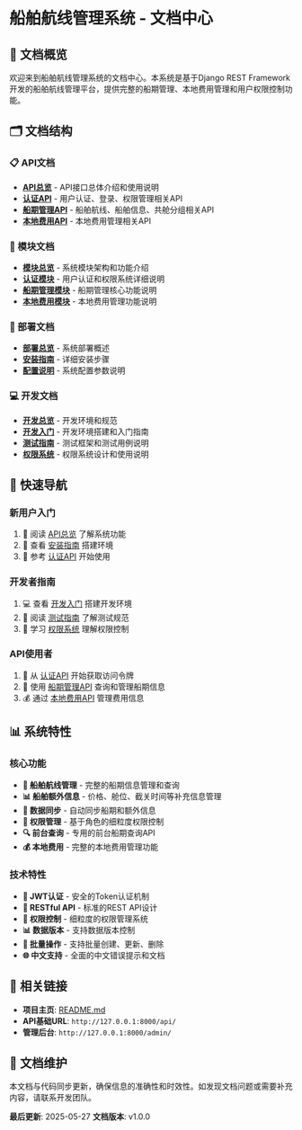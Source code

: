 # 船舶航线管理系统 - 文档中心

## 📖 文档概览

欢迎来到船舶航线管理系统的文档中心。本系统是基于Django REST Framework开发的船舶航线管理平台，提供完整的船期管理、本地费用管理和用户权限控制功能。

## 🗂️ 文档结构

### 📋 API文档
- **[API总览](api/README.md)** - API接口总体介绍和使用说明
- **[认证API](api/authentication.md)** - 用户认证、登录、权限管理相关API
- **[船期管理API](api/schedules.md)** - 船舶航线、船舶信息、共舱分组相关API
- **[本地费用API](api/local_fees.md)** - 本地费用管理相关API

### 🔧 模块文档
- **[模块总览](modules/README.md)** - 系统模块架构和功能介绍
- **[认证模块](modules/authentication.md)** - 用户认证和权限系统详细说明
- **[船期管理模块](modules/schedules.md)** - 船期管理核心功能说明
- **[本地费用模块](modules/local_fees.md)** - 本地费用管理功能说明

### 🚀 部署文档
- **[部署总览](deployment/README.md)** - 系统部署概述
- **[安装指南](deployment/installation.md)** - 详细安装步骤
- **[配置说明](deployment/configuration.md)** - 系统配置参数说明

### 💻 开发文档
- **[开发总览](development/README.md)** - 开发环境和规范
- **[开发入门](development/getting_started.md)** - 开发环境搭建和入门指南
- **[测试指南](development/testing.md)** - 测试框架和测试用例说明
- **[权限系统](development/permissions.md)** - 权限系统设计和使用说明

## 🎯 快速导航

### 新用户入门
1. 📖 阅读 [API总览](api/README.md) 了解系统功能
2. 🔧 查看 [安装指南](deployment/installation.md) 搭建环境
3. 🚀 参考 [认证API](api/authentication.md) 开始使用

### 开发者指南
1. 💻 查看 [开发入门](development/getting_started.md) 搭建开发环境
2. 🧪 阅读 [测试指南](development/testing.md) 了解测试规范
3. 🔐 学习 [权限系统](development/permissions.md) 理解权限控制

### API使用者
1. 🔑 从 [认证API](api/authentication.md) 开始获取访问令牌
2. 🚢 使用 [船期管理API](api/schedules.md) 查询和管理船期信息
3. 💰 通过 [本地费用API](api/local_fees.md) 管理费用信息

## 📊 系统特性

### 核心功能
- **🚢 船舶航线管理** - 完整的船期信息管理和查询
- **📊 船舶额外信息** - 价格、舱位、截关时间等补充信息管理
- **🔄 数据同步** - 自动同步船期和额外信息
- **👥 权限管理** - 基于角色的细粒度权限控制
- **🔍 前台查询** - 专用的前台船期查询API
- **💰 本地费用** - 完整的本地费用管理功能

### 技术特性
- **🔐 JWT认证** - 安全的Token认证机制
- **📱 RESTful API** - 标准的REST API设计
- **🎯 权限控制** - 细粒度的权限管理系统
- **📊 数据版本** - 支持数据版本控制
- **🔄 批量操作** - 支持批量创建、更新、删除
- **🌐 中文支持** - 全面的中文错误提示和文档

## 🔗 相关链接

- **项目主页**: [README.md](../README.md)
- **API基础URL**: `http://127.0.0.1:8000/api/`
- **管理后台**: `http://127.0.0.1:8000/admin/`

## 📝 文档维护

本文档与代码同步更新，确保信息的准确性和时效性。如发现文档问题或需要补充内容，请联系开发团队。

**最后更新**: 2025-05-27
**文档版本**: v1.0.0
